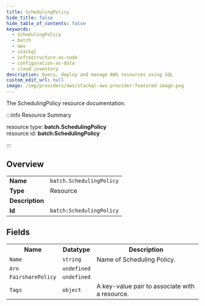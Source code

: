```yaml
---
title: SchedulingPolicy
hide_title: false
hide_table_of_contents: false
keywords:
  - SchedulingPolicy
  - batch
  - aws
  - stackql
  - infrastructure-as-code
  - configuration-as-data
  - cloud inventory
description: Query, deploy and manage AWS resources using SQL
custom_edit_url: null
image: /img/providers/aws/stackql-aws-provider-featured-image.png
---
```

The SchedulingPolicy resource documentation.

:::info Resource Summary

<div class="row">
<div class="providerDocColumn">
<span>resource type:&nbsp;<b>batch.SchedulingPolicy</b></span><br />
<span>resource id:&nbsp;<b>batch:SchedulingPolicy</b></span><br />
</div>
</div>

:::

## Overview
<table><tbody>
<tr><td><b>Name</b></td><td><code>batch.SchedulingPolicy</code></td></tr>
<tr><td><b>Type</b></td><td>Resource</td></tr>
<tr><td><b>Description</b></td><td></td></tr>
<tr><td><b>Id</b></td><td><code>batch:SchedulingPolicy</code></td></tr>
</tbody></table>

## Fields
<table><tbody>
<tr><th>Name</th><th>Datatype</th><th>Description</th></tr>
<tr><td><code>Name</code></td><td><code>string</code></td><td>Name of Scheduling Policy.</td></tr><tr><td><code>Arn</code></td><td><code>undefined</code></td><td></td></tr><tr><td><code>FairsharePolicy</code></td><td><code>undefined</code></td><td></td></tr><tr><td><code>Tags</code></td><td><code>object</code></td><td>A key-value pair to associate with a resource.</td></tr>
</tbody></table>